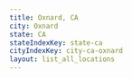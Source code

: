 ```yaml
---
title: Oxnard, CA
city: Oxnard
state: CA
stateIndexKey: state-ca
cityIndexKey: city-ca-oxnard
layout: list_all_locations
---
```

